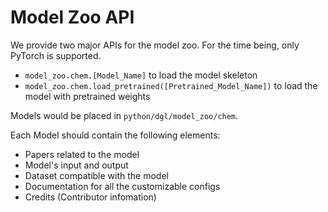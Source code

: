 Model Zoo API
==================

We provide two major APIs for the model zoo. For the time being, only PyTorch is supported.
- `model_zoo.chem.[Model_Name]` to load the model skeleton
- `model_zoo.chem.load_pretrained([Pretrained_Model_Name])` to load the model with pretrained weights

Models would be placed in `python/dgl/model_zoo/chem`.

Each Model should contain the following elements:
- Papers related to the model
- Model's input and output
- Dataset compatible with the model
- Documentation for all the customizable configs
- Credits (Contributor infomation)
